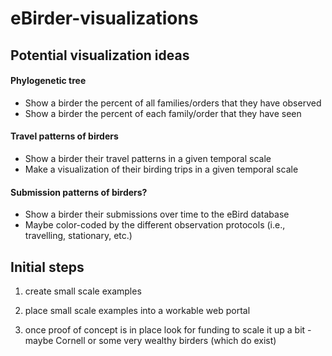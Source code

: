 # eBirder-visualizations

## Potential visualization ideas

#### Phylogenetic tree
- Show a birder the percent of all families/orders that they have observed
- Show a birder the percent of each family/order that they have seen

#### Travel patterns of birders
- Show a birder their travel patterns in a given temporal scale
- Make a visualization of their birding trips in a given temporal scale

#### Submission patterns of birders?
- Show a birder their submissions over time to the eBird database
- Maybe color-coded by the different observation protocols (i.e., travelling, stationary, etc.)

## Initial steps
1. create small scale examples

2. place small scale examples into a workable web portal

3. once proof of concept is in place look for funding to scale it up a bit - maybe Cornell or some very wealthy birders (which do exist)


